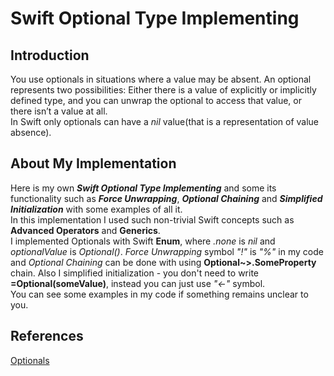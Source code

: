# Swift Optional Type Implementing

## Introduction

You use optionals in situations where a value may be absent. An optional represents two possibilities: Either there is a value of explicitly or implicitly defined type, and you can unwrap the optional to access that value, or there isn’t a value at all.  
In Swift only optionals can have a *nil* value(that is a representation of value absence).

## About My Implementation

Here is my own **_Swift Optional Type Implementing_** and some its functionality such as **_Force Unwrapping_**, **_Optional Chaining_** and **_Simplified Initialization_** with some examples of all it.  
In this implementation I used such non-trivial Swift concepts such as **Advanced Operators** and **Generics**.   
I implemented Optionals with Swift **Enum**, where _.none_ is _nil_ and _optionalValue_ is _Optional()_. _Force Unwrapping_ symbol _"!"_ is _"%"_ in my code and _Optional Chaining_ can be done with using **Optional~>\.SomeProperty** chain.
Also I simplified initialization - you don't need to write **=Optional(someValue)**, instead you can just use _"<-"_ symbol.  
You can see some examples in my code if something remains unclear to you.
## References
[Optionals](https://docs.swift.org/swift-book/LanguageGuide/TheBasics.html)
